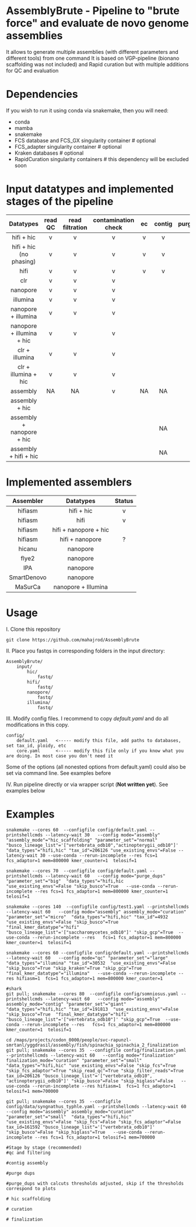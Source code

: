 # AssemblyBrute - Pipeline to "brute force" and evaluate de novo genome assemblies

It allows to generate multiple assemblies (with different parameters and different tools) from one command
It is based on VGP-pipeline (bionano scaffolding was not included) and Rapid curation but with multiple additions for QC and evaluation

# Dependencies

If you wish to run it using conda via snakemake, then you will need:
- conda
- mamba
- snakemake
- FCS database and FCS_GX singularity container      # optional
- FCS_adapter singularity container                  # optional
- Kraken databases                                   # optional
- RapidCuration singularity containers               # this dependency will be excluded soon

# Input datatypes and implemented stages of the pipeline

| Datatypes | read QC | read filtration | contamination check | ec | contig | purge_dups | hic qc | hic scaffolding | curation | gap_closing | qc |
|:---------:|:-------:|:---------------:|:-------------------:|:--:|:------:|:----------:|:------:|:---------------:|:--------:|:-----------:|:--:|
| hifi + hic | v | v | v | v | v | v | v | v | v |  | v |
| hifi + hic (no phasing) | v | v | v | v | v | v | v | v | v | v |
| hifi | v | v | v | v | v | v | NA | NA |  |  | v |
| clr | v | v | v |  |  |  | NA | NA |  |  | |
| nanopore | v | v | v |  |  |  | NA | NA |  |  |  |
| illumina | v | v | v |  |  |  | NA | NA |  |  |  |
| nanopore + illumina | v | v | v |  |  |  | NA | NA |  |  |  |
| nanopore + illumina + hic | v | v | v |  |  |  |  |  |  |  |  |
| clr + illumina | v | v | v |  |  |  | NA | NA |  |  |  |
| clr + illumina + hic | v | v | v |  |  |  |  |  |  |  |  |
| assembly | NA | NA | v | NA | NA | NA | NA | NA | NA | v | v |
| assembly + hic |  |  |  | |  |  |  |  |  |  |
| assembly + nanopore + hic |  |  |  |  | NA |  |  |  |  |  |
| assembly + hifi + hic |  |  |  |  | NA |  |  |  |  | v | v |

# Implemented assemblers
|  Assembler  |       Datatypes       | Status |
|:-----------:|:---------------------:|:------:|
|   hifiasm   |      hifi + hic       |   v    |
|   hifiasm   |         hifi          |   v    | 
|   hifiasm   | hifi + nanopore + hic |        | 
|   hifiasm   |    hifi + nanopore    |   ?    | 
|   hicanu    |       nanopore        |        |
|    flye2    |       nanopore        |        | 
|     IPA     |       nanopore        |        | 
| SmartDenovo |       nanopore        |        | 
|   MaSurCa   |  nanopore + Illumina  |        | 

# Usage
I. Clone this repository
```commandline
git clone https://github.com/mahajrod/AssemblyBrute 

```

II. Place you fastqs in corresponding folders in the input directory:
```commandline
AssemblyBrute/
    input/
        hic/
            fastq/
        hifi/
            fastq/
        nanopore/
            fastq/
        illumina/
            fastq/
```

III. Modify config files. I recommend to copy *default.yaml* and do all modifications in this copy.
```commandline
config/
    default.yaml   <----- modify this file, add paths to databases, set tax_id, ploidy, etc
    core.yaml      <----- modify this file only if you know what you are doing. In most case you don't need it
```
Some of the options (all nonested options from default.yaml) could also be set via command line. See examples before

IV. Run pipeline directly or via wrapper script (**Not written yet**). See examples below

# Examples

```commandline
snakemake --cores 60  --configfile config/default.yaml --printshellcmds --latency-wait 30   --config mode="assembly" "assembly_mode"="hic_scaffolding" "parameter_set"="normal" "busco_lineage_list"='["vertebrata_odb10","actinopterygii_odb10"]' "data_types"="hifi,hic" "tax_id"=206126 "use_existing_envs"=False --latency-wait 30 --use-conda --rerun-incomplete --res fcs=1 fcs_adaptor=1 mem=800000 kmer_counter=1  telosif=1
```

```commandline
snakemake --cores 70  --configfile config/default.yaml --printshellcmds --latency-wait 60   --config mode="purge_dups" "parameter_set"="big"  "data_types"="hifi,hic "use_existing_envs"=False "skip_busco"=True   --use-conda --rerun-incomplete --res fcs=1 fcs_adaptor=1 mem=800000 kmer_counter=1  telosif=1
```

```commandline
snakemake --cores 140  --configfile config/test1.yaml --printshellcmds --latency-wait 60   --config mode="assembly" assembly_mode="curation" "parameter_set"="micro"  "data_types"="hifi,hic" "tax_id"=4932  "use_existing_envs"=False "skip_busco"=True  "final_kmer_datatype"="hifi" "busco_lineage_list"='["saccharomycetes_odb10"]' "skip_gcp"=True  --use-conda --rerun-incomplete --res   fcs=1 fcs_adaptor=1 mem=800000 kmer_counter=1  telosif=1
```

```commandline
snakemake --cores 60 --configfile config/default.yaml --printshellcmds --latency-wait 60   --config mode="qc" "parameter_set"="large"  "data_types"="illumina" "tax_id"=30532  "use_existing_envs"=False "skip_busco"=True "skip_kraken"=True "skip_gcp"=True  "final_kmer_datatype"="illumina"   --use-conda --rerun-incomplete --res hifiasm=1  fcs=1 fcs_adaptor=1 mem=800000 kmer_counter=1
```

```commandline
#shark
git pull; snakemake --cores 80  --configfile config/somniosus.yaml --printshellcmds --latency-wait 60   --config mode="assembly" assembly_mode="contig" "parameter_set"="giant"  "data_types"="hifi,hic" "tax_id"=191813  "use_existing_envs"=False "skip_busco"=True  "final_kmer_datatype"="hifi" "busco_lineage_list"='["vertebrata_odb10"]' "skip_gcp"=True  --use-conda --rerun-incomplete --res   fcs=1 fcs_adaptor=1 mem=800000 kmer_counter=1  telosif=1
```

```commandline
cd /maps/projects/codon_0000/people/svc-rapunzl-smrtanl/yggdrasil/assembly/fish/spinachia_spinachia_2_finalization
git pull; snakemake --cores 35  --configfile config/finalization.yaml --printshellcmds --latency-wait 60   --config mode="finalization" finalization_mode="curation" "parameter_set"="small"  "data_types"="hifi,hic" "use_existing_envs"=False "skip_fcs"=True "skip_fcs_adaptor"=True "skip_read_qc"=True "skip_filter_reads"=True  tax_id=206126 "busco_lineage_list"='["vertebrata_odb10", "actinopterygii_odb10"]' "skip_busco"=False "skip_higlass"=False   --use-conda --rerun-incomplete --res hifiasm=1  fcs=1 fcs_adaptor=1 telosif=1 mem=700000
```

```commandline
git pull; snakemake --cores 35  --configfile config/data/syngnathus_typhle.yaml --printshellcmds --latency-wait 60   --config mode="assembly" assembly_mode="curation" "parameter_set"="small"  "data_types"="hifi,hic" "use_existing_envs"=False "skip_fcs"=False "skip_fcs_adaptor"=False  tax_id=161592 "busco_lineage_list"='["vertebrata_odb10"]' "skip_busco"=False "skip_higlass"=True   --use-conda --rerun-incomplete --res fcs=1 fcs_adaptor=1 telosif=1 mem=700000 

```


```commandline
#Stage by stage (recommended)
#qc and filtering

#contig assembly

#purge dups

#purge_dups with calcuts thresholds adjusted, skip if the thresholds correspond to plots

# hic scaffolding

# curation

# finalization




```